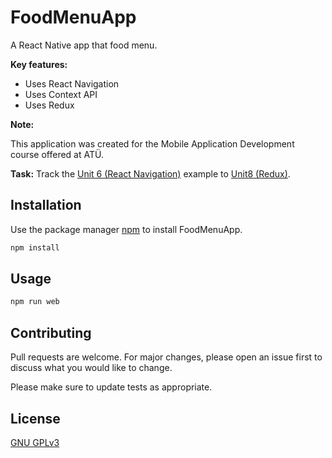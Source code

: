 # FoodMenuApp
A React Native app that food menu.

**Key features:**

* Uses React Navigation
* Uses Context API
* Uses Redux

**Note:**

This application was created for the Mobile Application Development course offered at ATÜ.

**Task:** Track the [Unit 6 (React Navigation)](https://github.com/academind/react-native-practical-guide-code/tree/06-navigation) example to [Unit8 (Redux)](https://github.com/academind/react-native-practical-guide-code/tree/07-redux-context).

## Installation

Use the package manager [npm](https://www.npmjs.com/) to install FoodMenuApp.

```bash
npm install
```

## Usage

```bash
npm run web
```

## Contributing

Pull requests are welcome. For major changes, please open an issue first
to discuss what you would like to change.

Please make sure to update tests as appropriate.

## License
[GNU GPLv3](https://choosealicense.com/licenses/gpl-3.0/)

